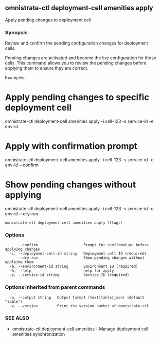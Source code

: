 ## omnistrate-ctl deployment-cell amenities apply

Apply pending changes to deployment cell

### Synopsis

Review and confirm the pending configuration changes for deployment cells.

Pending changes are activated and become the live configuration for those cells.
This command allows you to review the pending changes before applying them to 
ensure they are correct.

Examples:
  # Apply pending changes to specific deployment cell
  omnistrate-ctl deployment-cell amenities apply -i cell-123 -s service-id -e env-id

  # Apply with confirmation prompt
  omnistrate-ctl deployment-cell amenities apply -i cell-123 -s service-id -e env-id --confirm

  # Show pending changes without applying
  omnistrate-ctl deployment-cell amenities apply -i cell-123 -s service-id -e env-id --dry-run

```
omnistrate-ctl deployment-cell amenities apply [flags]
```

### Options

```
      --confirm                     Prompt for confirmation before applying changes
  -i, --deployment-cell-id string   Deployment cell ID (required)
      --dry-run                     Show pending changes without applying them
  -e, --environment-id string       Environment ID (required)
  -h, --help                        help for apply
  -s, --service-id string           Service ID (required)
```

### Options inherited from parent commands

```
  -o, --output string   Output format (text|table|json) (default "table")
  -v, --version         Print the version number of omnistrate-ctl
```

### SEE ALSO

* [omnistrate-ctl deployment-cell amenities](omnistrate-ctl_deployment-cell_amenities.md)	 - Manage deployment cell amenities synchronization

